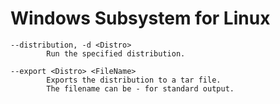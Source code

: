 # Windows Subsystem for Linux

```
--distribution, -d <Distro>
        Run the specified distribution.
```
```
--export <Distro> <FileName>
        Exports the distribution to a tar file.
        The filename can be - for standard output.
```
